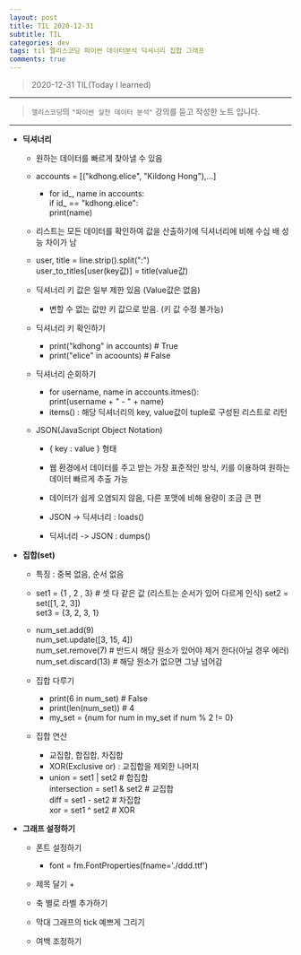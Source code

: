```yaml
---
layout: post
title: TIL 2020-12-31 
subtitle: TIL 
categories: dev
tags: til 앨리스코딩 파이썬 데이터분석 딕셔너리 집합 그래프
comments: true
---
```



> 2020-12-31 TIL(Today I learned)
---

> `앨리스코딩`의 `"파이썬 실전 데이터 분석"` 강의를 듣고 작성한 노트 입니다.
---

* __딕셔너리__
  - 원하는 데이터를 빠르게 찾아낼 수 있음
  - accounts = [("kdhong.elice", "Kildong Hong"),...]
    + for id_, name in accounts:  
        if id_ == "kdhong.elice":  
          print(name)  
          
  - 리스트는 모든 데이터를 확인하여 값을 산출하기에 딕셔너리에 비해 수십 배 성능 차이가 남  
  - user, title = line.strip().split(":")  
    user_to_titles[user(key값)] = title(value값)
  
  - 딕셔너리 키 값은 일부 제한 있음 (Value값은 없음)
    + 변할 수 없는 값만 키 값으로 받음. (키 값 수정 불가능)
    
  - 딕셔너리 키 확인하기
    + print("kdhong" in accounts) # True 
    + print("elice" in acoounts) # False  
    
  - 딕셔너리 순회하기
    + for username, name in accounts.itmes():  
      print(username + " - " + name)
    + items() : 해당 딕셔너리의 key, value값이 tuple로 구성된 리스트로 리턴  
    
  - JSON(JavaScript Object Notation)
    + { key : value } 형태  
    + 웹 환경에서 데이터를 주고 받는 가장 표준적인 방식, 키를 이용하여 원하는 데이터 빠르게 추출 가능
    + 데이터가 쉽게 오염되지 않음, 다른 포맷에 비해 용량이 조금 큰 편
    
    + JSON -> 딕셔너리 : loads()
    + 딕셔너리 -> JSON : dumps()
    
    
* __집합(set)__
  - 특징 : 중복 없음, 순서 없음
  - set1 = {1 , 2 , 3} # 셋 다 같은 값 (리스트는 순서가 있어 다르게 인식) 
    set2 = set([1, 2, 3])  
    set3 = {3, 2, 3, 1}
  - num_set.add(9)  
    num_set.update([3, 15, 4])  
    num_set.remove(7) # 반드시 해당 원소가 있어야 제거 한다(아닐 경우 에러)  
    num_set.discard(13) # 해당 원소가 없으면 그냥 넘어감  
  - 집합 다루기
    + print(6 in num_set) # False
    + print(len(num_set)) # 4 
    + my_set = {num for num in my_set if num % 2 != 0}
    
  - 집합 연산
    + 교집합, 합집합, 차집합
    + XOR(Exclusive or) : 교집합을 제외한 나머지 
    + union = set1 | set2 # 합집합  
      intersection = set1 & set2 # 교집합  
      diff = set1 - set2 # 차집합  
      xor = set1 ^ set2 # XOR  
      
* __그래프 설정하기__
  - 폰트 설정하기
    + font = fm.FontProperties(fname='./ddd.ttf')

  - 제목 달기
    + 
  
  - 축 별로 라벨 추가하기
  
  
  - 막대 그래프의 tick 예쁘게 그리기
  
  
  - 여백 조정하기
  
